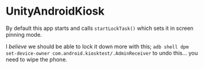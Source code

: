 UnityAndroidKiosk
==============================

By default this app starts and calls `startLockTask()` which sets it in screen pinning mode.

I *believe* we should be able to lock it down more with this;
`adb shell dpm set-device-owner com.android.kiosktest/.AdminReceiver`
to undo this... you need to wipe the phone.
